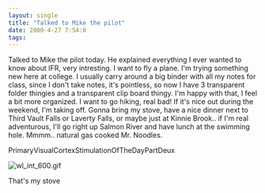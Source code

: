 ```yaml
---
layout: single
title: "Talked to Mike the pilot"
date: 2000-4-27 7:54:0
tags: 
---
```


Talked to Mike the pilot today. He explained everything I ever wanted to know about IFR, very intresting. I want to fly a plane. I'm trying something new here at college. I usually carry around a big binder with all my notes for class, since I don't take notes, it's pointless, so now I have 3 transparent folder thingies and a transparent clip board thingy. I'm happy with that, I feel a bit more organized. I want to go hiking, real bad! If it's nice out during the weekend, I'm taking off. Gonna bring my stove, have a nice dinner next to Third Vault Falls or Laverty Falls, or maybe just at Kinnie Brook.. if I'm real adventurous, I'll go right up Salmon River and have lunch at the swimming hole. Mmmm.. natural gas cooked Mr. Noodles.




PrimaryVisualCortexStimulationOfTheDayPartDeux



![wl_int_600.gif][1]






That's my stove



   [1]: http://3.bp.blogspot.com/-Kjwuxc_NTZI/Tn0P_g5RYyI/AAAAAAAAANU/JoF0i0zK8Is/s1600/wl_int_600.gif
